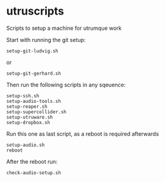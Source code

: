 # utruscripts

Scripts to setup a machine for utrumque work

Start with running the git setup:

`setup-git-ludvig.sh`

or

`setup-git-gerhard.sh`

Then run the following scripts in any sqeuence:

```
setup-ssh.sh
setup-audio-tools.sh
setup-reaper.sh
setup-supercollider.sh
setup-utruware.sh
setup-dropbox.sh
```

Run this one as last script, as a reboot is required afterwards

```
setup-audio.sh
reboot
```

After the reboot run:

`check-audio-setup.sh`

